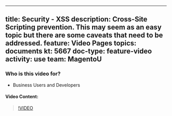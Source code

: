 
---
title: Security - XSS
description: Cross-Site Scripting prevention. This may seem as an easy topic but there are some caveats that need to be addressed.
feature: Video Pages
topics: documents
kt: 5667
doc-type: feature-video
activity: use
team: MagentoU
---

### Who is this video for?

* Business Users and Developers

#### Video Content:

>[!VIDEO](https://video.tv.adobe.com/v/35823)